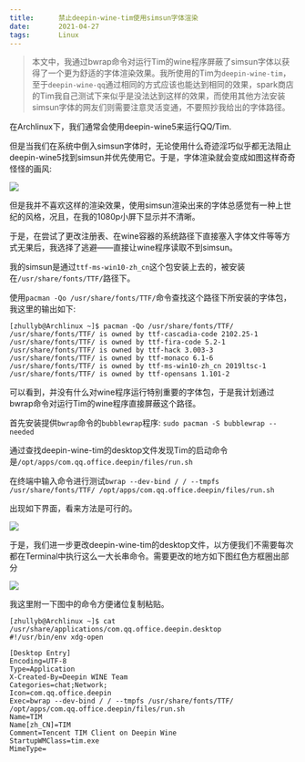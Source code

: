 ```yaml
---
title:      禁止deepin-wine-tim使用simsun字体渲染
date:       2021-04-27
tags:       Linux
---
```


> 本文中，我通过bwrap命令对运行Tim的wine程序屏蔽了simsun字体以获得了一个更为舒适的字体渲染效果。我所使用的Tim为`deepin-wine-tim`，至于`deepin-wine-qq`通过相同的方式应该也能达到相同的效果，spark商店的Tim我自己测试下来似乎是没法达到这样的效果，而使用其他方法安装simsun字体的网友们则需要注意灵活变通，不要照抄我给出的字体路径。

在Archlinux下，我们通常会使用deepin-wine5来运行QQ/Tim.

但是当我们在系统中倒入simsun字体时，无论使用什么奇迹淫巧似乎都无法阻止deepin-wine5找到simsun并优先使用它。于是，字体渲染就会变成如图这样奇奇怪怪的画风: 

![](https://storage.zhullyb.workers.dev/PicBed/tim-with-simsun.png?raw)

但是我并不喜欢这样的渲染效果，使用simsun渲染出来的字体总感觉有一种上世纪的风格，况且，在我的1080p小屏下显示并不清晰。

于是，在尝试了更改注册表、在wine容器的系统路径下直接塞入字体文件等等方式无果后，我选择了逃避——直接让wine程序读取不到simsun。

我的simsun是通过`ttf-ms-win10-zh_cn`这个包安装上去的，被安装在`/usr/share/fonts/TTF/`路径下。

使用`pacman -Qo /usr/share/fonts/TTF/`命令查找这个路径下所安装的字体包，我这里的输出如下:

```
[zhullyb@Archlinux ~]$ pacman -Qo /usr/share/fonts/TTF/
/usr/share/fonts/TTF/ is owned by ttf-cascadia-code 2102.25-1
/usr/share/fonts/TTF/ is owned by ttf-fira-code 5.2-1
/usr/share/fonts/TTF/ is owned by ttf-hack 3.003-3
/usr/share/fonts/TTF/ is owned by ttf-monaco 6.1-6
/usr/share/fonts/TTF/ is owned by ttf-ms-win10-zh_cn 2019ltsc-1
/usr/share/fonts/TTF/ is owned by ttf-opensans 1.101-2
```

可以看到，并没有什么对wine程序运行特别重要的字体包，于是我计划通过bwrap命令对运行Tim的wine程序直接屏蔽这个路径。

首先安装提供`bwrap`命令的`bubblewrap`程序: `sudo pacman -S bubblewrap --needed`

通过查找deepin-wine-tim的desktop文件发现Tim的启动命令是`/opt/apps/com.qq.office.deepin/files/run.sh`

在终端中输入命令进行测试`bwrap --dev-bind / / --tmpfs /usr/share/fonts/TTF/ /opt/apps/com.qq.office.deepin/files/run.sh`

出现如下界面，看来方法是可行的。

![](https://storage.zhullyb.workers.dev/PicBed/tim-without-simsun.png?raw)

于是，我们进一步更改deepin-wine-tim的desktop文件，以方便我们不需要每次都在Terminal中执行这么一大长串命令。需要更改的地方如下图红色方框圈出部分

![](https://storage.zhullyb.workers.dev/PicBed/tim-desktop-without-simsun.png?raw)

我这里附一下图中的命令方便诸位复制粘贴。

```
[zhullyb@Archlinux ~]$ cat /usr/share/applications/com.qq.office.deepin.desktop 
#!/usr/bin/env xdg-open

[Desktop Entry]
Encoding=UTF-8
Type=Application
X-Created-By=Deepin WINE Team
Categories=chat;Network;
Icon=com.qq.office.deepin
Exec=bwrap --dev-bind / / --tmpfs /usr/share/fonts/TTF/ /opt/apps/com.qq.office.deepin/files/run.sh
Name=TIM
Name[zh_CN]=TIM
Comment=Tencent TIM Client on Deepin Wine
StartupWMClass=tim.exe
MimeType=
```

